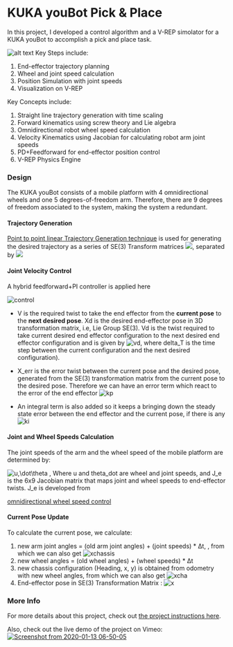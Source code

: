 
# KUKA youBot Pick & Place
In this project, I developed a control algorithm and a V-REP simolator for a KUKA youBot to accomplish a pick and place task. 

![alt text](https://i.ytimg.com/vi/zfYSGZto2Gk/hqdefault.jpg)
Key Steps include:
1. End-effector trajectory planning
2. Wheel and joint speed calculation
3. Position Simulation with joint speeds
4. Visualization on V-REP 

Key Concepts include: 
1. Straight line trajectory generation with time scaling
2. Forward kinematics using screw theory and Lie algebra
3. Omnidirectional robot wheel speed calculation
4. Velocity Kinematics using Jacobian for calculating robot arm joint speeds
5. PD+Feedforward for end-effector position control
6. V-REP Physics Engine


### Design 

The KUKA youBot consists of a mobile platform with 4 omnidirectional wheels and one 5 degrees-of-freedom arm. Therefore, there are
9 degrees of freedom associated to the system, making the system a redundant. 

#### Trajectory Generation
[Point to point linear Trajectory Generation technique](https://youtu.be/1JRMqfEm79c) is used for generating the desired trajectory as a series of 
SE(3) Transform matrices <img src="https://latex.codecogs.com/gif.latex?X_d"/>, separated by <img src="https://latex.codecogs.com/gif.latex?\Delta_t"/>

#### Joint Velocity Control
A hybrid feedforward+PI controller is applied here 
     
![control](https://latex.codecogs.com/gif.latex?V(t)&space;=&space;[Ad_{X^{-1}X_d}]&space;V_d(t)&space;&plus;&space;K_{p}&space;X_{err}(t)&space;&plus;&space;K_{i}&space;\int_{0}^{t}&space;X_{err}(t)&space;dt)     
  - V is the required twist to take the end effector from the **current pose** to the **next desired pose**. Xd is the desired end-effector pose in 3D transformation matrix, i.e, Lie Group SE(3).
  Vd is the twist required to take current desired end effector configuration to the next desired end effector configuration and is given by
![vd](https://latex.codecogs.com/gif.latex?[V_d]&space;=&space;(1&space;/&space;\Delta&space;t)&space;log(X_d^{-1}&space;X_{d,&space;next})), where delta_T is the time step between the current configuration and the next desired configuration). 
  
  -  X_err is the error twist between the current pose and the desired pose, generated from the SE(3) transformation matrix from the current pose to the desired pose.
    Therefore we can have an error term which react to the error of the end effector  ![kp](https://latex.codecogs.com/gif.latex?K_{p}&space;X_{err}(t))
  
  - An integral term is also added so it keeps a bringing down the steady state error between the end effector and the current pose, if there is any
   ![ki](https://latex.codecogs.com/gif.latex?K_{i}&space;\int_{0}^{t}&space;X_{err}(t)&space;dt)

#### Joint and Wheel Speeds Calculation
The joint speeds of the arm and the wheel speed of the mobile platform are determined by: 

![u,\dot\theta](https://latex.codecogs.com/gif.latex?[u,\dot\theta]&space;=&space;J_e^{&plus;}&space;V)
, Where u and theta_dot are wheel and joint speeds, and J_e is the 6x9 Jacobian matrix that maps joint and wheel speeds to end-effector twists. J_e is developed from 

[omnidirectional wheel speed control](https://youtu.be/NcOT9hOsceE)

#### Current Pose Update
To calculate the current pose, we calculate:

1. new arm joint angles = (old arm joint angles) + (joint speeds) * Δt, , from which we can also 
get ![xchassis](https://latex.codecogs.com/gif.latex?X_{chassis-to-end-effector})
2. new wheel angles = (old wheel angles) + (wheel speeds) * Δt
3. new chassis configuration (Heading, x, y) is obtained from odometry with new wheel angles, from which we can also 
get ![xcha](https://latex.codecogs.com/gif.latex?X_{chassis})
4. End-effector pose in SE(3) Transformation Matrix : ![x](https://latex.codecogs.com/gif.latex?X&space;=&space;X_{chassis}X_{chassis-to-end-effector})

### More Info
For more details about this project, check out [the project instructions here](http://hades.mech.northwestern.edu/index.php/Mobile_Manipulation_Capstone). 

Also, check out the live demo of the project on Vimeo:
[![Screenshot from 2020-01-13 06-50-05](https://user-images.githubusercontent.com/39393023/72257326-fe0dac00-35d0-11ea-8b9e-05db4616e818.png)](https://vimeo.com/538476673)

